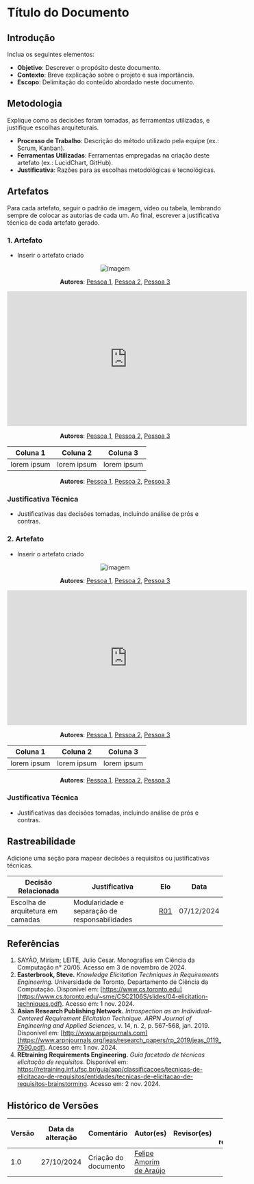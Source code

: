 # Título do Documento

## Introdução

Inclua os seguintes elementos:

- **Objetivo**: Descrever o propósito deste documento.
- **Contexto**: Breve explicação sobre o projeto e sua importância.
- **Escopo**: Delimitação do conteúdo abordado neste documento.

## Metodologia

Explique como as decisões foram tomadas, as ferramentas utilizadas, e justifique escolhas arquiteturais.

- **Processo de Trabalho**: Descrição do método utilizado pela equipe (ex.: Scrum, Kanban).
- **Ferramentas Utilizadas**: Ferramentas empregadas na criação deste artefato (ex.: LucidChart, GitHub).
- **Justificativa**: Razões para as escolhas metodológicas e tecnológicas.

## Artefatos

Para cada artefato, seguir o padrão de imagem, vídeo ou tabela, lembrando sempre de colocar as autorias de cada um. Ao final, escrever a justificativa técnica de cada artefato gerado.

### 1. Artefato

- Inserir o artefato criado

<!-- padrão de imagem -->

<center>

![imagem](link-da-imagem)

**Autores**: [Pessoa 1](link-github), [Pessoa 2](link-github), [Pessoa 3](link-github)

</center>

<!-- padrão de video -->

<center>

<iframe width="560" height="315" src="https://www.youtube.com/embed/id-do-video" title="YouTube video player" frameborder="0" allow="accelerometer; autoplay; clipboard-write; encrypted-media; gyroscope; picture-in-picture; web-share" referrerpolicy="strict-origin-when-cross-origin" allowfullscreen></iframe>

**Autores**: [Pessoa 1](link-github), [Pessoa 2](link-github), [Pessoa 3](link-github)

</center>

<!-- padrão de tabela -->

<center>

| Coluna 1 | Coluna 2 | Coluna 3 |
| -- | -- | -- |
| lorem ipsum | lorem ipsum | lorem ipsum |

**Autores**: [Pessoa 1](link-github), [Pessoa 2](link-github), [Pessoa 3](link-github)

</center>

### Justificativa Técnica

- Justificativas das decisões tomadas, incluindo análise de prós e contras.

### 2. Artefato

- Inserir o artefato criado

<!-- padrão de imagem -->

<center>

![imagem](link-da-imagem)

**Autores**: [Pessoa 1](link-github), [Pessoa 2](link-github), [Pessoa 3](link-github)

</center>

<!-- padrão de video -->

<center>

<iframe width="560" height="315" src="https://www.youtube.com/embed/id-do-video" title="YouTube video player" frameborder="0" allow="accelerometer; autoplay; clipboard-write; encrypted-media; gyroscope; picture-in-picture; web-share" referrerpolicy="strict-origin-when-cross-origin" allowfullscreen></iframe>

**Autores**: [Pessoa 1](link-github), [Pessoa 2](link-github), [Pessoa 3](link-github)

</center>

<!-- padrão de tabela -->

<center>

| Coluna 1 | Coluna 2 | Coluna 3 |
| -- | -- | -- |
| lorem ipsum | lorem ipsum | lorem ipsum |

**Autores**: [Pessoa 1](link-github), [Pessoa 2](link-github), [Pessoa 3](link-github)

</center>

### Justificativa Técnica

- Justificativas das decisões tomadas, incluindo análise de prós e contras.

## Rastreabilidade

Adicione uma seção para mapear decisões a requisitos ou justificativas técnicas.

| Decisão Relacionada | Justificativa | Elo | Data |
| -- | -- | -- | -- |
| Escolha de arquitetura em camadas | Modularidade e separação de responsabilidades | [R01]() | 07/12/2024 |

## Referências

1. SAYÃO, Miriam; LEITE, Julio Cesar. Monografias em Ciência da Computação n° 20/05. Acesso em 3 de novembro de 2024.
2. **Easterbrook, Steve.** *Knowledge Elicitation Techniques in Requirements Engineering.* Universidade de Toronto, Departamento de Ciência da Computação. Disponível em: [https://www.cs.toronto.edu](https://www.cs.toronto.edu/~sme/CSC2106S/slides/04-elicitation-techniques.pdf). Acesso em: 1 nov. 2024.
3. **Asian Research Publishing Network.** *Introspection as an Individual-Centered Requirement Elicitation Technique.* *ARPN Journal of Engineering and Applied Sciences*, v. 14, n. 2, p. 567-568, jan. 2019. Disponível em: [http://www.arpnjournals.com](https://www.arpnjournals.org/jeas/research_papers/rp_2019/jeas_0119_7590.pdf). Acesso em: 1 nov. 2024.
4. **REtraining Requirements Engineering.** *Guia facetado de técnicas elicitação de requisitos*. Disponível em: <https://retraining.inf.ufsc.br/guia/app/classificacoes/tecnicas-de-elicitacao-de-requisitos/entidades/tecnicas-de-elicitacao-de-requisitos-brainstorming>. Acesso em: 2 nov. 2024.

## Histórico de Versões

| Versão | Data da alteração | Comentário | Autor(es) | Revisor(es) | Data de revisão |
|--------|-----------|-----------|-----------|-------------|-------------|
| 1.0 | 27/10/2024 | Criação do documento | [Felipe Amorim de Araújo](https://github.com/lipeaaraujo) |  |  |